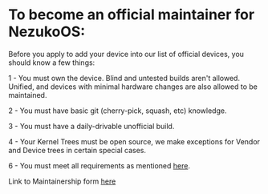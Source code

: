 # To become an official maintainer for NezukoOS:

Before you apply to add your device into our list of official devices, you should know a few things:

1 - You must own the device. Blind and untested builds aren't allowed. Unified, and devices with minimal hardware changes are also allowed to be maintained.

2 - You must have basic git (cherry-pick, squash, etc)  knowledge.

3 - You must have a daily-drivable unofficial build.

4 - Your Kernel Trees must be open source, we make exceptions for Vendor and Device trees in certain special cases.

6 - You must meet all requirements as mentioned [here](requirements.md).

Link to Maintainership form [here](https://forms.gle/U5VQiT2yNy94g6Li9)